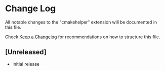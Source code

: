 # Change Log

All notable changes to the "cmakehelper" extension will be documented in this file.

Check [Keep a Changelog](http://keepachangelog.com/) for recommendations on how to structure this file.

## [Unreleased]

- Initial release